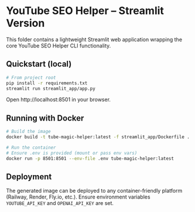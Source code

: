 # YouTube SEO Helper – Streamlit Version

This folder contains a lightweight Streamlit web application wrapping the core YouTube SEO Helper CLI functionality.

## Quickstart (local)

```bash
# From project root
pip install -r requirements.txt
streamlit run streamlit_app/app.py
```

Open http://localhost:8501 in your browser.

## Running with Docker

```bash
# Build the image
docker build -t tube-magic-helper:latest -f streamlit_app/Dockerfile .

# Run the container
# Ensure .env is provided (mount or pass env vars)
docker run -p 8501:8501 --env-file .env tube-magic-helper:latest
```

## Deployment

The generated image can be deployed to any container-friendly platform (Railway, Render, Fly.io, etc.). Ensure environment variables `YOUTUBE_API_KEY` and `OPENAI_API_KEY` are set.
